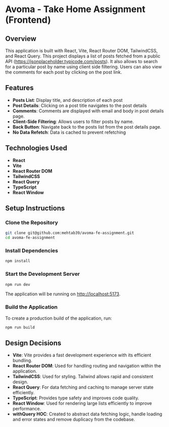 # Avoma - Take Home Assignment (Frontend)

## Overview

This application is built with React, Vite, React Router DOM, TailwindCSS, and React Query. This project displays a list of posts fetched from a public API (https://jsonplaceholder.typicode.com/posts). It also allows to search for a particular post by name using client side filtering. Users can also view the comments for each post by clicking on the post link.

## Features

- **Posts List**: Display title, and description of each post
- **Post Details**: Clicking on a post title navigates to the post details
- **Comments**: Comments are displayed with email and body in post details page.
- **Client-Side Filtering**: Allows users to filter posts by name.
- **Back Button**: Navigate back to the posts list from the post details page.
- **No Data Refetch**: Data is cached to prevent refetching

## Technologies Used

- **React**
- **Vite**
- **React Router DOM**
- **TailwindCSS**
- **React Query**
- **TypeScript**
- **React Window**

## Setup Instructions

### Clone the Repository

```bash
git clone git@github.com:mehtab39/avoma-fe-assignment.git
cd avoma-fe-assignment
```

### Install Dependencies

```bash
npm install
```

### Start the Development Server

```bash
npm run dev
```

The application will be running on [http://localhost:5173](http://localhost:5173).

### Build the Application

To create a production build of the application, run:

```bash
npm run build
```

## Design Decisions

- **Vite**: Vite provides a fast development experience with its efficient bundling.
- **React Router DOM**: Used for handling routing and navigation within the application.
- **TailwindCSS**: Used for styling. Tailwind allows rapid and consistent design.
- **React Query**: For data fetching and caching to manage server state efficiently.
- **TypeScript**: Provides type safety and improves code quality.
- **React Window**: Used for rendering large lists efficiently to improve performance.
- **withQuery HOC**: Created to abstract data fetching logic, handle loading and error states and remove duplicacy from the codebase.

